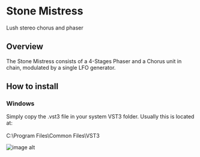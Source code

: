# Stone Mistress
Lush stereo chorus and phaser

## Overview
The Stone Mistress consists of a 4-Stages Phaser and a Chorus unit in chain, modulated by a single LFO generator.

## How to install
### Windows
Simply copy the .vst3 file in your system VST3 folder. Usually this is located at:\
\
C:\Program Files\Common Files\VST3

![image alt](https://github.com/IvanCisco/StoneMistress/blob/456777b53f06f28aaa158729c82e133970a34ed9/StoneMistressGUI.png)

